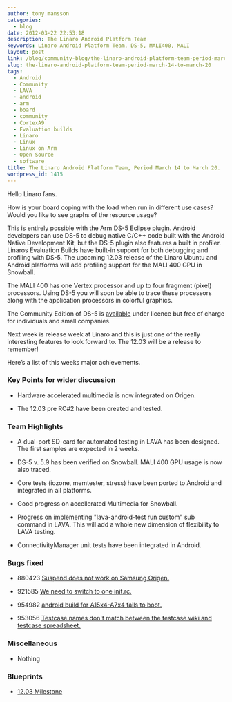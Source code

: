 ```yaml
---
author: tony.mansson
categories:
  - blog
date: 2012-03-22 22:53:18
description: The Linaro Android Platform Team
keywords: Linaro Android Platform Team, DS-5, MALI400, MALI
layout: post
link: /blog/community-blog/the-linaro-android-platform-team-period-march-14-to-march-20/
slug: the-linaro-android-platform-team-period-march-14-to-march-20
tags:
  - Android
  - Community
  - LAVA
  - android
  - arm
  - board
  - community
  - CortexA9
  - Evaluation builds
  - Linaro
  - Linux
  - Linux on Arm
  - Open Source
  - software
title: The Linaro Android Platform Team, Period March 14 to March 20.
wordpress_id: 1415
---
```


Hello Linaro fans.

How is your board coping with the load when run in different use cases? Would you like to see graphs of the resource usage?

This is entirely possible with the Arm DS-5 Eclipse plugin. Android developers can use DS-5 to debug native C/C++ code built with the Android Native Development Kit, but the DS-5 plugin also features a built in profiler. Linaros Evaluation Builds have built-in support for both debugging and profiling with DS-5. The upcoming 12.03 release of the Linaro Ubuntu and Android platforms will add profiling support for the MALI 400 GPU in Snowball.

The MALI 400 has one Vertex processor and up to four fragment (pixel) processors. Using DS-5 you will soon be able to trace these processors along with the application processors in colorful graphics.

The Community Edition of DS-5 is [available](https://developer.arm.com/tools-and-software/embedded/legacy-tools/ds-5-development-studio/downloads) under licence but free of charge for individuals and small companies.

Next week is release week at Linaro and this is just one of the really interesting features to look forward to. The 12.03 will be a release to remember!

Here’s a list of this weeks major achievements.

### Key Points for wider discussion

- Hardware accelerated multimedia is now integrated on Origen.

- The 12.03 pre RC#2 have been created and tested.

### Team Highlights

- A dual-port SD-card for automated testing in LAVA has been designed. The first samples are expected in 2 weeks.

- DS-5 v. 5.9 has been verified on Snowball. MALI 400 GPU usage is now also traced.

- Core tests (iozone, memtester, stress) have been ported to Android and integrated in all platforms.

- Good progress on accellerated Multimedia for Snowball.

- Progress on implementing "lava-android-test run custom" sub command in LAVA. This will add a whole new dimension of flexibility to LAVA testing.

- ConnectivityManager unit tests have been integrated in Android.

### Bugs fixed

- 880423 [ Suspend does not work on Samsung Origen.](https://bugs.launchpad.net/linaro-android/+bug/880423)

- 921585 [ We need to switch to one init.rc.](https://bugs.launchpad.net/linaro-android/+bug/921585)

- 954982 [ android build for A15x4-A7x4 fails to boot.](https://bugs.launchpad.net/linaro-android/+bug/954982)

- 953056 [ Testcase names don't match between the testcase wiki and testcase spreadsheet.](https://bugs.launchpad.net/linaro-android/+bug/953056)

### Miscellaneous

- Nothing

### Blueprints

- [12.03 Milestone](https://launchpad.net/linaro-android/+milestone/12.03)
